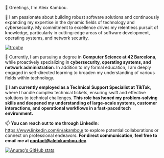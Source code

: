 👋 Greetings, I'm Aleix Kambou.

👀 I am passionate about building robust software solutions and continuously expanding my expertise in the dynamic fields of technology and cybersecurity. My commitment to excellence drives my relentless pursuit of knowledge, particularly in cutting-edge areas of software development, operating systems, and network security.


[![trophy](https://github-profile-trophy.vercel.app/?username=alkmb)](https://github.com/ryo-ma/github-profile-trophy)


🌱 Currently, I am pursuing a degree in **Computer Science at 42 Barcelona**, while proactively specializing in **cybersecurity, operating systems, and network administration**. In addition to my formal education, I am deeply engaged in self-directed learning to broaden my understanding of various fields within technology.

💼 **I am currently employed as a Technical Support Specialist at TikTok,** where I handle complex technical tickets, ensuring swift and effective solutions to technical challenges. **This role has honed my problem-solving skills and deepened my understanding of large-scale systems, customer interactions, and operational workflows in a fast-paced tech environment.**

📫 **You can reach out to me through LinkedIn:** https://www.linkedin.com/in/akambou/  to explore potential collaborations or connect on professional endeavors. **For direct communication, feel free to email me at contact@aleixkambou.dev**.


[![Anurag's GitHub stats](https://github-readme-stats.vercel.app/api?username=alkmb)](https://github.com/anuraghazra/github-readme-stats)
